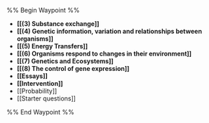 %% Begin Waypoint %%
- **[[(3) Substance exchange]]**
- **[[(4) Genetic information, variation and relationships between organisms]]**
- **[[(5) Energy Transfers]]**
- **[[(6) Organisms respond to changes in their environment]]**
- **[[(7) Genetics and Ecosystems]]**
- **[[(8) The control of gene expression]]**
- **[[Essays]]**
- **[[Intervention]]**
- [[Probability]]
- [[Starter questions]]

%% End Waypoint %%
